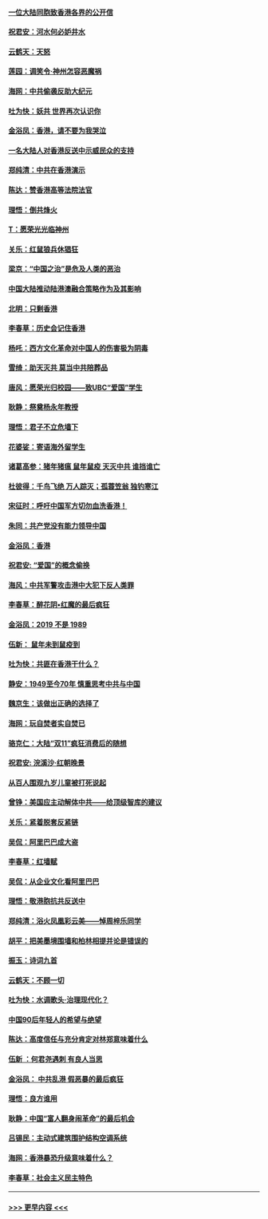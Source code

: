#### [一位大陆同胞致香港各界的公开信](../pages/nsc993/n11675761.md?t=11232133) 
#### [祝君安：河水何必妒井水](../pages/nsc993/n11675746.md?t=11232133) 
#### [云鹤天：天怒](../pages/nsc993/n11675718.md?t=11232133) 
#### [莲园：调笑令‧神州怎容恶魔祸](../pages/nsc993/n11675648.md?t=11232133) 
#### [海网：中共偷袭反助大纪元](../pages/nsc993/n11673515.md?t=11232133) 
#### [吐为快：妖共 世界再次认识你](../pages/nsc993/n11673506.md?t=11232133) 
#### [金浴凤：香港，请不要为我哭泣](../pages/nsc993/n11673248.md?t=11232133) 
#### [一名大陆人对香港反送中示威民众的支持](../pages/nsc993/n11672615.md?t=11232133) 
#### [郑纯清：中共在香港演示](../pages/nsc993/n11670539.md?t=11232133) 
#### [陈达：赞香港高等法院法官](../pages/nsc993/n11669542.md?t=11232133) 
#### [理悟：倒共烽火](../pages/nsc993/n11668844.md?t=11232133) 
#### [T：愿荣光光临神州](../pages/nsc993/n11668421.md?t=11232133) 
#### [关乐：红鼠狼兵休猖狂](../pages/nsc993/n11668378.md?t=11232133) 
#### [梁京：“中国之治”是危及人类的恶治](../pages/nsc993/n11668328.md?t=11232133) 
#### [中国大陆推动陆港澳融合策略作为及其影响](../pages/nsc993/n11668157.md?t=11232133) 
#### [北明：只剩香港](../pages/nsc993/n11668002.md?t=11232133) 
#### [李春草：历史会记住香港](../pages/nsc993/n11667927.md?t=11232133) 
#### [杨吒：西方文化革命对中国人的伤害极为阴毒](../pages/nsc993/n11664521.md?t=11232133) 
#### [雪绮：助天灭共 莫当中共陪葬品](../pages/nsc993/n11662650.md?t=11232133) 
#### [唐风：愿荣光归校园——致UBC“爱国”学生](../pages/nsc993/n11662194.md?t=11232133) 
#### [耿静：祭奠杨永年教授](../pages/nsc993/n11662514.md?t=11232133) 
#### [理悟：君子不立危墙下](../pages/nsc993/n11662172.md?t=11232133) 
#### [花婆娑：寄语海外留学生](../pages/nsc993/n11662121.md?t=11232133) 
#### [诸葛高参：猪年猪瘟 鼠年鼠疫 天灭中共 谁挡谁亡](../pages/nsc993/n11661980.md?t=11232133) 
#### [杜彼得：千鸟飞绝 万人踪灭；孤蓑笠翁 独钓寒江](../pages/nsc993/n11661170.md?t=11232133) 
#### [宋征时：呼吁中国军方切勿血洗香港！](../pages/nsc993/n11415318.md?t=11232133) 
#### [朱同：共产党没有能力领导中国](../pages/nsc993/n11660421.md?t=11232133) 
#### [金浴凤：香港](../pages/nsc993/n11660419.md?t=11232133) 
#### [祝君安: “爱国”的概念偷换](../pages/nsc993/n11659706.md?t=11232133) 
#### [海风：中共军警攻击港中大犯下反人类罪](../pages/nsc993/n11659632.md?t=11232133) 
#### [李春草：醉花阴•红魔的最后疯狂](../pages/nsc993/n11659287.md?t=11232133) 
#### [金浴凤：2019 不是 1989](../pages/nsc993/n11657663.md?t=11232133) 
#### [伍新： 鼠年未到鼠疫到](../pages/nsc993/n11655098.md?t=11232133) 
#### [吐为快：共匪在香港干什么？](../pages/nsc993/n11654891.md?t=11232133) 
#### [静安：1949至今70年 慎重思考中共与中国](../pages/nsc993/n11651244.md?t=11232133) 
#### [魏京生：该做出正确的选择了](../pages/nsc993/n11653084.md?t=11232133) 
#### [海网：玩自焚者实自焚已](../pages/nsc993/n11652423.md?t=11232133) 
#### [骆克仁：大陆“双11”疯狂消费后的随想](../pages/nsc993/n11652305.md?t=11232133) 
#### [祝君安: 浣溪沙·红朝晚景](../pages/nsc993/n11652258.md?t=11232133) 
#### [从百人围观九岁儿童被打死说起](../pages/nsc993/n11651030.md?t=11232133) 
#### [曾铮：美国应主动解体中共——给顶级智库的建议](../pages/nsc993/n11649888.md?t=11232133) 
#### [关乐：紧着脱套反紧链](../pages/nsc993/n11649069.md?t=11232133) 
#### [吴侃：阿里巴巴成大盗](../pages/nsc993/n11645523.md?t=11232133) 
#### [李春草：红墙赋](../pages/nsc993/n11646389.md?t=11232133) 
#### [吴侃：从企业文化看阿里巴巴](../pages/nsc993/n11645476.md?t=11232133) 
#### [理悟：敬港胞抗共反送中](../pages/nsc993/n11645466.md?t=11232133) 
#### [郑纯清：浴火凤凰彩云美——悼周梓乐同学](../pages/nsc993/n11645155.md?t=11232133) 
#### [胡平：把美墨境围墙和柏林相提并论是错误的](../pages/nsc993/n11645134.md?t=11232133) 
#### [振玉：诗词九首](../pages/nsc993/n11644081.md?t=11232133) 
#### [云鹤天：不顾一切](../pages/nsc993/n11643508.md?t=11232133) 
#### [吐为快：水调歌头·治理现代化？](../pages/nsc993/n11643485.md?t=11232133) 
#### [中国90后年轻人的希望与绝望](../pages/nsc993/n11642317.md?t=11232133) 
#### [陈达：高度信任与充分肯定对林郑意味着什么](../pages/nsc993/n11641441.md?t=11232133) 
#### [伍新 ：何君尧遇刺 有良人当思](../pages/nsc993/n11641503.md?t=11232133) 
#### [金浴凤： 中共乱港  假恶暴的最后疯狂](../pages/nsc993/n11641495.md?t=11232133) 
#### [理悟：良方谁用](../pages/nsc993/n11641463.md?t=11232133) 
#### [耿静：中国“富人翻身闹革命”的最后机会](../pages/nsc993/n11640655.md?t=11232133) 
#### [吕锡民：主动式建筑围护结构空调系统](../pages/nsc993/n11640168.md?t=11232133) 
#### [海网：香港暴恐升级意味着什么？](../pages/nsc993/n11635904.md?t=11232133) 
#### [李春草：社会主义民主特色](../pages/nsc993/n11634657.md?t=11232133) 

----
#### [ >>> 更早内容 <<< ](../indexes/nsc993-earlier.md)
